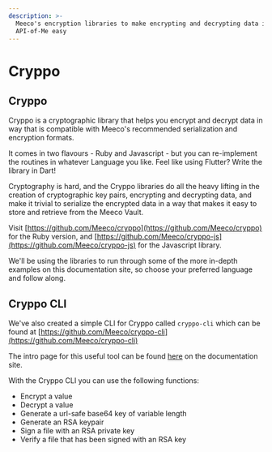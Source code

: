 ```yaml
---
description: >-
  Meeco's encryption libraries to make encrypting and decrypting data in the
  API-of-Me easy
---
```


# Cryppo

## Cryppo

Cryppo is a cryptographic library that helps you encrypt and decrypt data in way that is compatible with Meeco's recommended serialization and encryption formats.

It comes in two flavours - Ruby and Javascript - but you can re-implement the routines in whatever Language you like. Feel like using Flutter? Write the library in Dart!

Cryptography is hard, and the Cryppo libraries do all the heavy lifting in the creation of cryptographic key pairs, encrypting and decrypting data, and make it trivial to serialize the encrypted data in a way that makes it easy to store and retrieve from the Meeco Vault.

Visit [https://github.com/Meeco/cryppo](https://github.com/Meeco/cryppo) for the Ruby version, and [https://github.com/Meeco/cryppo-js](https://github.com/Meeco/cryppo-js) for the Javascript library.

We'll be using the libraries to run through some of the more in-depth examples on this documentation site, so choose your preferred language and follow along.

## Cryppo CLI

We've also created a simple CLI for Cryppo called `cryppo-cli` which can be found at [https://github.com/Meeco/cryppo-cli](https://github.com/Meeco/cryppo-cli)

The intro page for this useful tool can be found [here](cryppo-cli.md) on the documentation site.

With the Cryppo CLI you can use the following functions:

* Encrypt a value
* Decrypt a value
* Generate a url-safe base64 key of variable length
* Generate an RSA keypair
* Sign a file with an RSA private key
* Verify a file that has been signed with an RSA key

